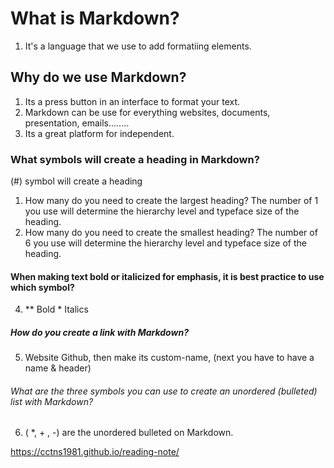 # What is Markdown?
1. It's a language that we use to add formatiing elements.

## Why do we use Markdown?
1. Its a press button in an interface to format your text.
2. Markdown can be use for everything websites, documents, presentation, emails........
3. Its a great platform for independent.

### What symbols will create a heading in Markdown?
 (#) symbol will create a heading 
 1. How many do you need to create the largest heading?
 The number of 1 you use will determine the hierarchy level and typeface size of the heading. 
 2. How many do you need to create the smallest heading?
 The number of 6 you use will determine the hierarchy level and typeface size of the heading.

#### When making text bold or italicized for emphasis, it is best practice to use which symbol?
4. ** Bold * Italics

##### How do you create a link with Markdown?
5. Website Github, then make its custom-name, (next you have to have a name & header)

###### What are the three symbols you can use to create an unordered (bulleted) list with Markdown?
6. ( *, + , -) are the unordered bulleted on Markdown.


https://cctns1981.github.io/reading-note/ 
